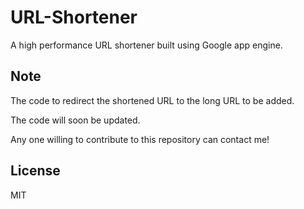 URL-Shortener
=============

A high performance URL shortener built using Google app engine.


Note
-------

The code to redirect the shortened URL to the long URL to be added.

The code will soon be updated. 

Any one willing to contribute to this repository can contact me!

License
----------

MIT
